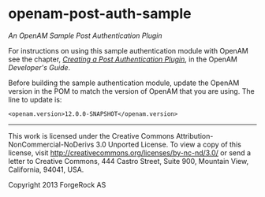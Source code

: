 # openam-post-auth-sample

*An OpenAM Sample Post Authentication Plugin*

For instructions on using this sample authentication
module with OpenAM see the chapter,
*[Creating a Post Authentication Plugin](http://openam.forgerock.org/openam-documentation/openam-doc-source/doc/dev-guide/index/chap-post-auth.html)*,
in the OpenAM *Developer's Guide*.

Before building the sample authentication module, update
the OpenAM version in the POM to match the version of OpenAM
that you are using. The line to update is:

    <openam.version>12.0.0-SNAPSHOT</openam.version>

* * *
This work is licensed under the Creative Commons
Attribution-NonCommercial-NoDerivs 3.0 Unported License.
To view a copy of this license, visit
<http://creativecommons.org/licenses/by-nc-nd/3.0/>
or send a letter to Creative Commons, 444 Castro Street,
Suite 900, Mountain View, California, 94041, USA.

Copyright 2013 ForgeRock AS


